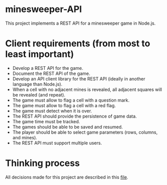 # minesweeper-API

This project implements a REST API for a minesweeper game in Node.js.

# Client requirements (from most to least important)

- Develop a REST API for the game.
- Document the REST API of the game.
- Develop an API client library for the REST API (ideally in another language than Node.js).
- When a cell with no adjacent mines is revealed, all adjacent squares will be revealed (and repeat).
- The game must allow to flag a cell with a question mark.
- The game must allow to flag a cell with a red flag.
- The game must detect when it is over.
- The REST API should provide the persistence of game data.
- The game time must be tracked.
- The games should be able to be saved and resumed.
- The player should be able to select game parameters (rows, columns, and mines).
- The REST API must support multiple users.

# Thinking process

All decisions made for this project are described in this [file](thinking-process.md).

